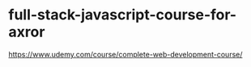 # full-stack-javascript-course-for-axror


https://www.udemy.com/course/complete-web-development-course/
